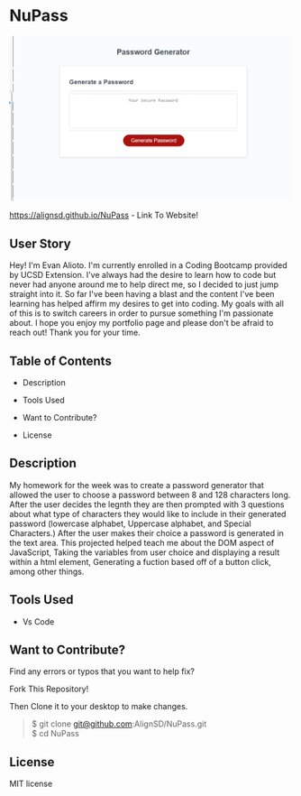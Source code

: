 # NuPass

![Portforlio screen shot](/assets/NuPassScreenShot.png)

https://alignsd.github.io/NuPass - Link To Website!

## User Story

Hey! I'm Evan Alioto. I'm currently enrolled in a Coding Bootcamp provided by UCSD Extension. I've always had the desire to learn how to code but never had anyone around me to help direct me, so I decided to just jump straight into it. So far I've been having a blast and the content I've been learning has helped affirm my desires to get into coding. My goals with all of this is to switch careers in order to pursue something I'm passionate about. I hope you enjoy my portfolio page and please don't be afraid to reach out! Thank you for your time. 

## Table of Contents

* Description

* Tools Used

* Want to Contribute?

* License

## Description

My homework for the week was to create a password generator that allowed the user to choose a password between 8 and 128 characters long. After the user decides the legnth they are then prompted with 3 questions about what type of characters they would like to include in their generated password (lowercase alphabet, Uppercase alphabet, and Special Characters.)
After the user makes their choice a password is generated in the text area. This projected helped teach me about the DOM aspect of JavaScript, Taking the variables from user choice and displaying a result within a html element, Generating a fuction based off of a button click, among other things. 

## Tools Used

* Vs Code

## Want to Contribute?

Find any errors or typos that you want to help fix?

Fork This Repository!

Then Clone it to your desktop to make changes.

> $ git clone git@github.com:AlignSD/NuPass.git<br>
> $ cd NuPass

## License

MIT license